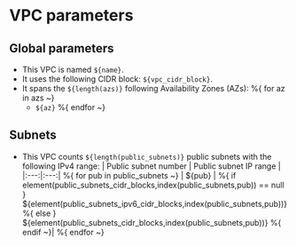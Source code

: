 # **VPC parameters**
## **Global parameters**
* This VPC is named `${name}`.
* It uses the following CIDR block: `${vpc_cidr_block}`.
* It spans the `${length(azs)}` following Availability Zones (AZs):
%{ for az in azs ~}
  * `${az}`
%{ endfor ~}

## **Subnets**
* This VPC counts `${length(public_subnets)}` public subnets with the following IPv4 range:
| Public subnet number | Public subnet IP range |
|:---:|:---:|
%{ for pub in public_subnets ~}
| ${pub} | %{ if element(public_subnets_cidr_blocks,index(public_subnets,pub)) == null } ${element(public_subnets_ipv6_cidr_blocks,index(public_subnets,pub))} %{ else } ${element(public_subnets_cidr_blocks,index(public_subnets,pub))}  %{ endif ~}|
%{ endfor ~}
